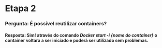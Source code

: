 # Etapa 2
### Pergunta: É possível reutilizar containers?
#### Resposta: Sim! através do comando *Docker start -i {nome do container}* o container voltara a ser iniciado e poderá ser utilizado sem problemas.
![]()
